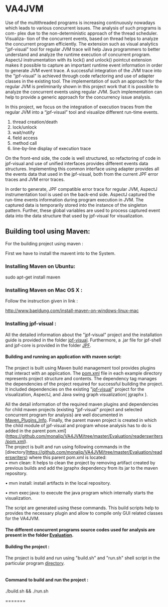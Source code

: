 # VA4JVM
Use of the multithreaded programs is increasing continuously nowadays which leads to various concurrent issues. The analysis of such programs is com- plex due to the non-deterministic approach of the thread scheduler. Visualiza- tion of the concurrent events, based on thread helps to analyze the concurrent program efficiently. The extension such as visual analytics "jpf-visual" tool for regular JVM trace will help Java programmers to better understand and analyze the runtime execution of concurrent program. AspectJ instrumentation with its lock() and unlock() pointcut extension makes it possible to capture an important runtime event information in order to generate JVM event trace. A successful integration of the JVM trace into the "jpf-visual" is achieved through code refactoring and use of adapter classes in the existing tool. The implementation of such an approach for the regular JVM is preliminarily shown in this project work that it is possible to analyze the concurrent events using regular JVM. Such implementation can help to provide a generic approach for the concurrency issue analysis.


In this project, we focus on the integration of execution traces from the regular JVM into a “jpf-visual” tool 
and visualize different run-time events.

1. thread creation/death 
2. lock/unlock
3. wait/notify
4. field access
5. method call
6. line-by-line display of execution trace

On the front-end side, the code is well structured, so refactoring of code in jpf-visual and use of unified interfaces provides different events data structures. Implementing this common interface using adapter provides all the events data that used in the jpf-visual, both from the current JPF error traces and JVM error traces.

In order to generate, JPF compatible error trace for regular JVM, AspectJ instrumentation tool is used on the back-end side. AspectJ captured the run-time events information during program execution in JVM. The captured data is temporarily stored into the instance of the singleton pattern. Further, these global variables are used to process captured event data into the data structure that used by jpf-visual for visualization.

## Building tool using Maven:
For the building project using maven :

First we have to install the mavent into to the System.

### Installing Maven on Ubuntu:
sudo apt-get install maven
### Installing Maven on Mac OS X :
Follow the instruction given in link :

http://www.baeldung.com/install-maven-on-windows-linux-mac

### Installing jpf-visual :
All the detailed information about the "jpf-visual" project and the installation guide is provided in the folder [jpf-visual](https://github.com/monalip/VA4JVM/tree/master/Evaluation/jpf-visual). Furthermore, a .jar file for jpf-shell and jpf-core is provided in the folder [JPF]().

#### Building and running an application with maven script:<br />

The project is built using Maven build management tool provides plugins that interact with an application. The  [pom.xml](https://github.com/monalip/VA4JVM/blob/master/Evaluation/readerswriters/readerswriters/pom.xml) file in each example directory represents project structure and contents. The dependency tag manages the dependencies of the project required for successful building the project. It included dependencies on the existing "[jpf-visual](https://github.com/monalip/VA4JVM/tree/master/Evaluation/jpf-visual)" project for the visualization, AspectJ, and Java swing graph visualization( jgraphx ).<br /> 

All the detail information of the required maven plugins and dependencies for child maven projects (existing "jpf-visual" project and selected concurrent program for analysis) are well documented in [Maven_Plugins_Info](https://github.com/monalip/VA4JVM/blob/master/Maven_Plugins_Info.md). Finally, the parent maven project is created in which the child module of jpf-visual and program whose analysis has to do is added in the parent pom.xml](https://github.com/monalip/VA4JVM/tree/master/Evaluation/readerswriters/pom.xml).<br /> The project is built and run using following commands in the [directory]https://github.com/monalip/VA4JVM/tree/master/Evaluation/readerswriters) where this parent pom.xml is located:<br /> 
• mvn clean: It helps to clean the project by removing artifact created by previous builds and add the jgraphx dependency from its jar to the maven repository.<br />

• mvn install: install artifacts in the local repository.<br />

• mvn exec:java: to execute the java program which internally starts the
visualization.<br />

The script are generated using these commands. This build scripts help to provides the necessary plugin and allow to compile only GUI related classes for the VA4JVM.<br />
#### The different concurrent programs source codes used for analysis are present in the folder [Evaluation](https://github.com/monalip/VA4JVM/tree/master/Evaluation).

#### Building the project :
The project is build and run using "build.sh" and  "run.sh" shell script in the particular program [directory](https://github.com/monalip/VA4JVM/tree/master/Evaluation/readerswriters).</br>
</br>
#### Command to build and run the project :
./build.sh && ./run.sh 

 

=======

